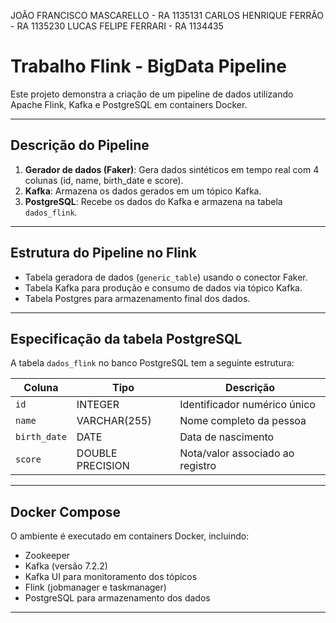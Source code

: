 JOÃO FRANCISCO MASCARELLO - RA 1135131
CARLOS HENRIQUE FERRÃO - RA 1135230
LUCAS FELIPE FERRARI - RA 1134435



# Trabalho Flink - BigData Pipeline

Este projeto demonstra a criação de um pipeline de dados utilizando Apache Flink, Kafka e PostgreSQL em containers Docker.

---

## Descrição do Pipeline

1. **Gerador de dados (Faker)**: Gera dados sintéticos em tempo real com 4 colunas (id, name, birth_date e score).
2. **Kafka**: Armazena os dados gerados em um tópico Kafka.
3. **PostgreSQL**: Recebe os dados do Kafka e armazena na tabela `dados_flink`.

---

## Estrutura do Pipeline no Flink

- Tabela geradora de dados (`generic_table`) usando o conector Faker.
- Tabela Kafka para produção e consumo de dados via tópico Kafka.
- Tabela Postgres para armazenamento final dos dados.

---

## Especificação da tabela PostgreSQL

A tabela `dados_flink` no banco PostgreSQL tem a seguinte estrutura:

| Coluna      | Tipo            | Descrição                       |
|-------------|-----------------|--------------------------------|
| `id`        | INTEGER         | Identificador numérico único   |
| `name`      | VARCHAR(255)    | Nome completo da pessoa        |
| `birth_date`| DATE            | Data de nascimento             |
| `score`     | DOUBLE PRECISION| Nota/valor associado ao registro|

---

## Docker Compose

O ambiente é executado em containers Docker, incluindo:

- Zookeeper
- Kafka (versão 7.2.2)
- Kafka UI para monitoramento dos tópicos
- Flink (jobmanager e taskmanager)
- PostgreSQL para armazenamento dos dados

---
